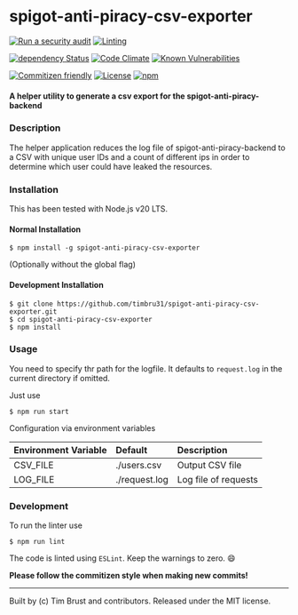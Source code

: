# spigot-anti-piracy-csv-exporter

[![Run a security audit](https://github.com/timbru31/spigot-anti-piracy-csv-exporter/workflows/Run%20a%20security%20audit/badge.svg)](https://github.com/timbru31/spigot-anti-piracy-csv-exporter/actions?query=workflow%3A%22Run+a+security+audit%22)
[![Linting](https://github.com/timbru31/spigot-anti-piracy-csv-exporter/workflows/Linting/badge.svg)](https://github.com/timbru31/spigot-anti-piracy-csv-exporter/actions?query=workflow%3ALinting)

[![dependency Status](https://img.shields.io/librariesio/release/npm/spigot-anti-piracy-csv-exporter)](https://github.com/timbru31/spigot-anti-piracy-csv-exporter/network/dependencies)
[![Code Climate](https://codeclimate.com/github/timbru31/spigot-anti-piracy-csv-exporter/badges/gpa.svg)](https://codeclimate.com/github/timbru31/spigot-anti-piracy-csv-exporter)
[![Known Vulnerabilities](https://snyk.io/test/github/timbru31/spigot-anti-piracy-csv-exporter/badge.svg)](https://snyk.io/test/github/timbru31/spigot-anti-piracy-csv-exporter)

[![Commitizen friendly](https://img.shields.io/badge/commitizen-friendly-brightgreen.svg)](https://commitizen.github.io/cz-cli/)
[![License](https://img.shields.io/badge/License-MIT-blue.svg)](LICENSE)
[![npm](https://img.shields.io/npm/v/spigot-anti-piracy-csv-exporter.svg)](https://www.npmjs.com/package/spigot-anti-piracy-csv-exporter)

#### A helper utility to generate a csv export for the spigot-anti-piracy-backend

### Description

The helper application reduces the log file of spigot-anti-piracy-backend to a CSV with unique user IDs and a count of different ips in order to determine which user could have leaked the resources.

### Installation

This has been tested with Node.js v20 LTS.

#### Normal Installation

```shell
$ npm install -g spigot-anti-piracy-csv-exporter
```

(Optionally without the global flag)

#### Development Installation

```shell
$ git clone https://github.com/timbru31/spigot-anti-piracy-csv-exporter.git
$ cd spigot-anti-piracy-csv-exporter
$ npm install
```

### Usage

You need to specify thr path for the logfile. It defaults to `request.log` in the current directory if omitted.

Just use

```shell
$ npm run start
```

Configuration via environment variables

| Environment Variable | Default       | Description          |
| :------------------- | :------------ | :------------------- |
| CSV_FILE             | ./users.csv   | Output CSV file      |
| LOG_FILE             | ./request.log | Log file of requests |

### Development

To run the linter use

```shell
$ npm run lint
```

The code is linted using `ESLint`.
Keep the warnings to zero. :smile:

**Please follow the commitizen style when making new commits!**

---

Built by (c) Tim Brust and contributors. Released under the MIT license.
